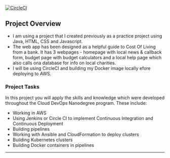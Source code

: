 [![CircleCI](https://dl.circleci.com/status-badge/img/gh/techy-shell/UdacityProject4/tree/circleci-project-setup.svg?style=svg)](https://dl.circleci.com/status-badge/redirect/gh/techy-shell/UdacityProject4/tree/circleci-project-setup)


## Project Overview

* I am using a project that I created previously as a practice project using Java, HTML, CSS and Javascript. 
* The web app has been designed as a helpful guide to Cost Of Living from a bank. It has 3 webpages - homepage with local news & callback form, budget page with budget calculators and a local help page which also calls ona  database for info on local charities.
* I will be using CircleCI and building my Docker image locally efore deploying to AWS. 

### Project Tasks
In this project you will apply the skills and knowledge which were developed throughout the Cloud DevOps Nanodegree program. These include:

* Working in AWS
* Using Jenkins or Circle CI to implement Continuous Integration and Continuous Deployment
* Building pipelines
* Working with Ansible and CloudFormation to deploy clusters
* Building Kubernetes clusters
* Building Docker containers in pipelines
---
